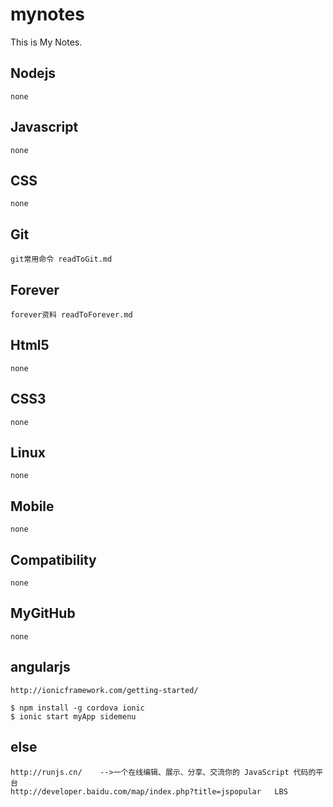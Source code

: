 mynotes
=======

This is My Notes.

Nodejs
-------

    none

Javascript
-------

	none

CSS
-------

	none

Git
-------
    
	git常用命令 readToGit.md

Forever
-------
	forever资料 readToForever.md

Html5
-------

	none

CSS3
------
	
	none

Linux
------
	
	none

Mobile
------

	none

Compatibility
------
	
	none

MyGitHub
------
	
	none

angularjs
------
	
	http://ionicframework.com/getting-started/

	$ npm install -g cordova ionic
	$ ionic start myApp sidemenu
	
else
-------
	
	http://runjs.cn/	-->一个在线编辑、展示、分享、交流你的 JavaScript 代码的平台
	http://developer.baidu.com/map/index.php?title=jspopular   LBS

